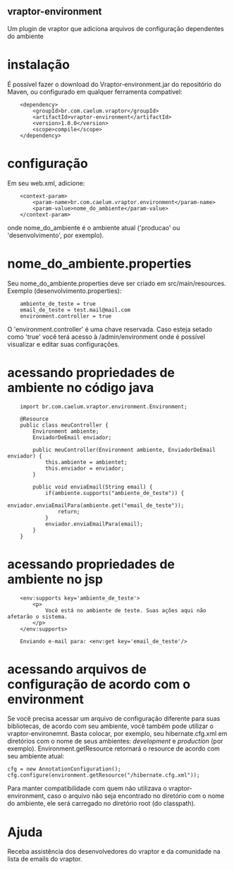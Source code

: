 ## vraptor-environment

Um plugin de vraptor que adiciona arquivos de configuração dependentes do ambiente

# instalação

É possível fazer o download do Vraptor-environment.jar do repositório do Maven, ou configurado em qualquer ferramenta compatível:

		<dependency>
			<groupId>br.com.caelum.vraptor</groupId>
			<artifactId>vraptor-environment</artifactId>
			<version>1.0.0</version>
			<scope>compile</scope>
		</dependency>
		
# configuração

Em seu web.xml, adicione:

		<context-param>
			<param-name>br.com.caelum.vraptor.environment</param-name>
			<param-value>nome_do_ambiente</param-value>
		</context-param>
		
onde nome_do_ambiente é o ambiente atual ('producao' ou 'desenvolvimento', por exemplo).

# nome_do_ambiente.properties

Seu nome_do_ambiente.properties deve ser criado em src/main/resources. Exemplo (desenvolvimento.properties):

		ambiente_de_teste = true
		email_de_teste = test.mail@mail.com
		environment.controller = true

O 'environment.controller' é uma chave reservada. Caso esteja setado como 'true' você terá acesso à /admin/environment onde é possível visualizar e editar suas configurações.

# acessando propriedades de ambiente no código java
		
		import br.com.caelum.vraptor.environment.Environment;
		
		@Resource
		public class meuController {
			Environment ambiente;
			EnviadorDeEmail enviador;
		
			public meuController(Environment ambiente, EnviadorDeEmail enviador) {
				this.ambiente = ambientet;
				this.enviador = enviador;
			}
			
			public void enviaEmail(String email) {
				if(ambiente.supports("ambiente_de_teste")) {
					enviador.enviaEmailPara(ambiente.get("email_de_teste"));
					return;
				}
				enviador.enviaEmailPara(email);
			}
		}

# acessando propriedades de ambiente no jsp

		<env:supports key='ambiente_de_teste'>
			<p>
				Você está no ambiente de teste. Suas ações aqui não afetarão o sistema.
			</p>
		</env:supports>
		
		Enviando e-mail para: <env:get key='email_de_teste'/>
		
# acessando arquivos de configuração de acordo com o environment

Se você precisa acessar um arquivo de configuração diferente para suas bibliotecas,
de acordo com seu ambiente, você também pode utilizar o vraptor-environemnt.
Basta colocar, por exemplo, seu hibernate.cfg.xml em diretórios com o nome
de seus ambientes: *development* e *production* (por exemplo).
Environment.getResource retornará o resource de acordo com seu ambiente atual:

	cfg = new AnnotationConfiguration();
	cfg.configure(environment.getResource("/hibernate.cfg.xml"));

Para manter compatibilidade com quem não utilizava o vraptor-environment, caso o arquivo não seja encontrado
no diretório com o nome do ambiente, ele será carregado no diretório root (do classpath).

# Ajuda

Receba assistência dos desenvolvedores do vraptor e da comunidade na lista de emails do vraptor.
		